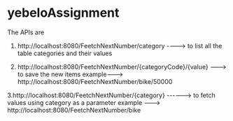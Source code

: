 # yebeloAssignment
 The APIs are 
 
 1. http://localhost:8080/FeetchNextNumber/category     ----> to list all the table categories and their values
 
 2. http://localhost:8080/FeetchNextNumber/{categoryCode}/{value}   ---> to save the new items 
  example---> http://localhost:8080/FeetchNextNumber/bike/50000
  
3.http://localhost:8080/FeetchNextNumber/{category} ------> to fetch values using category as a parameter
example ---> http://localhost:8080/FeetchNextNumber/bike
